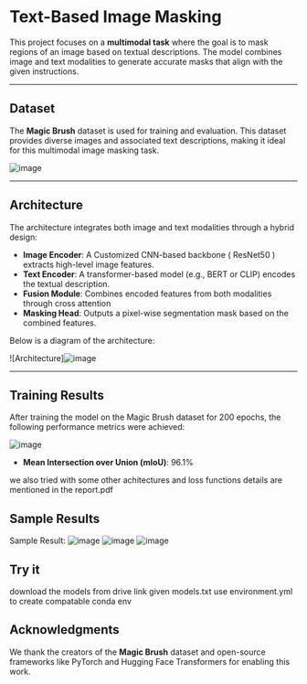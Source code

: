 # Text-Based Image Masking

This project focuses on a **multimodal task** where the goal is to mask regions of an image based on textual descriptions. The model combines image and text modalities to generate accurate masks that align with the given instructions.

---

## Dataset

The **Magic Brush** dataset is used for training and evaluation. This dataset provides diverse images and associated text descriptions, making it ideal for this multimodal image masking task.

![image](https://github.com/user-attachments/assets/d131fe20-db05-4aef-b1bb-02e6168c2244)


---

## Architecture

The architecture integrates both image and text modalities through a hybrid design:

- **Image Encoder**: A Customized CNN-based backbone ( ResNet50 ) extracts high-level image features.
- **Text Encoder**: A transformer-based model (e.g., BERT or CLIP) encodes the textual description.
- **Fusion Module**: Combines encoded features from both modalities through cross attention
- **Masking Head**: Outputs a pixel-wise segmentation mask based on the combined features.

Below is a diagram of the architecture:

![Architecture]![image](https://github.com/user-attachments/assets/aedd75c7-005d-43f0-aaeb-4d7df3999c6e)


---

## Training Results

After training the model on the Magic Brush dataset for 200 epochs, the following performance metrics were achieved:

![image](https://github.com/user-attachments/assets/f8195aae-1e8a-43a8-8f03-efe25d6b167b)

- **Mean Intersection over Union (mIoU)**: 96.1%

we also tried with some other achitectures and loss functions details are mentioned in the report.pdf


## Sample Results

Sample Result:
![image](https://github.com/user-attachments/assets/0996ca8f-3077-4619-9724-e33176cf0b28)
![image](https://github.com/user-attachments/assets/03e57903-892b-4ffa-8ccb-bf026f90ec3d)
![image](https://github.com/user-attachments/assets/a54218e0-ed84-4e73-ab82-c01bac5097e5)


## Try it 

download the models from drive link given models.txt
use environment.yml to create compatable conda env


## Acknowledgments

We thank the creators of the **Magic Brush** dataset and open-source frameworks like PyTorch and Hugging Face Transformers for enabling this work.


